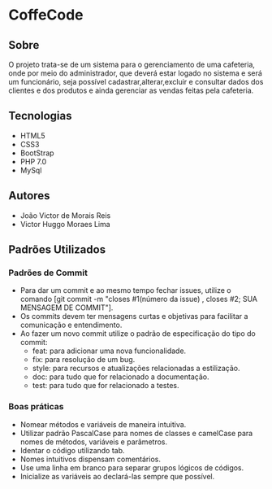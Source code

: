 # CoffeCode
## Sobre
O projeto trata-se de um sistema para o gerenciamento de uma cafeteria, onde por meio do administrador, que deverá estar logado no sistema e será um funcionário, seja possível cadastrar,alterar,excluir e consultar dados dos clientes e dos produtos e ainda gerenciar as vendas feitas pela cafeteria.
## Tecnologias
- HTML5
- CSS3
- BootStrap
- PHP 7.0
- MySql
## Autores
- João Victor de Morais Reis
- Victor Huggo Moraes Lima
## Padrões Utilizados
### Padrões de Commit
- Para dar um commit e ao mesmo tempo fechar issues, utilize o comando [git commit -m "closes #1(número da issue)  , closes #2; SUA MENSAGEM DE COMMIT"].
- Os commits devem ter mensagens curtas e objetivas para facilitar a comunicação e entendimento.
- Ao fazer um novo commit utilize o padrão de especificação do tipo do commit: 
  - feat: para adicionar uma nova funcionalidade.
  - fix: para resolução de um bug.
  - style: para recursos e atualizações relacionadas a estilização.
  - doc: para tudo que for relacionado a documentação.
  - test: para tudo que for relacionado a testes.
 ### Boas práticas
 - Nomear métodos e variáveis de maneira intuitiva.
 - Utilizar padrão PascalCase para nomes de classes e camelCase para nomes de métodos, variáveis e parâmetros.
 - Identar o código utilizando tab.
 - Nomes intuitivos dispensam comentários.
 - Use uma linha em branco para separar grupos lógicos de códigos.
 - Inicialize as variáveis ao declará-las sempre que possível.
 
 
  
